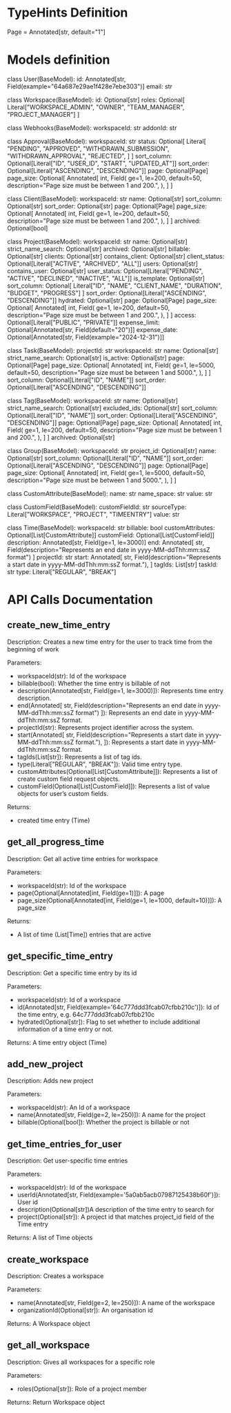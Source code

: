 # TypeHints Definition
Page = Annotated[str, default="1"]


# Models definition

class User(BaseModel):
    id: Annotated[str, Field(example="64a687e29ae1f428e7ebe303")]
    email: str


class Workspace(BaseModel):
    id: Optional[str]
    roles: Optional[
        Literal["WORKSPACE_ADMIN", "OWNER", "TEAM_MANAGER", "PROJECT_MANAGER"]
    ]


class Webhooks(BaseModel):
    workspaceId: str
    addonId: str


class Approval(BaseModel):
    workspaceId: str
    status: Optional[
        Literal[
            "PENDING",
            "APPROVED",
            "WITHDRAWN_SUBMISSION",
            "WITHDRAWN_APPROVAL",
            "REJECTED",
        ]
    ]
    sort_column: Optional[Literal["ID", "USER_ID", "START", "UPDATED_AT"]]
    sort_order: Optional[Literal["ASCENDING", "DESCENDING"]]
    page: Optional[Page]
    page_size: Optional[
        Annotated[
            int,
            Field(
                ge=1,
                le=200,
                default=50,
                description="Page size must be between 1 and 200.",
            ),
        ]
    ]


class Client(BaseModel):
    workspaceId: str
    name: Optional[str]
    sort_column: Optional[str]
    sort_order: Optional[str]
    page: Optional[Page]
    page_size: Optional[
        Annotated[
            int,
            Field(
                ge=1,
                le=200,
                default=50,
                description="Page size must be between 1 and 200.",
            ),
        ]
    ]
    archived: Optional[bool]


class Project(BaseModel):
    workspaceId: str
    name: Optional[str]
    strict_name_search: Optional[str]
    archived: Optional[str]
    billable: Optional[str]
    clients: Optional[str]
    contains_client: Optional[str]
    client_status: Optional[Literal["ACTIVE", "ARCHIVED", "ALL"]]
    users: Optional[str]
    contains_user: Optional[str]
    user_status: Optional[Literal["PENDING", "ACTIVE", "DECLINED", "INACTIVE", "ALL"]]
    is_template: Optional[str]
    sort_column: Optional[
        Literal["ID", "NAME", "CLIENT_NAME", "DURATION", "BUDGET", "PROGRESS"]
    ]
    sort_order: Optional[Literal["ASCENDING", "DESCENDING"]]
    hydrated: Optional[str]
    page: Optional[Page]
    page_size: Optional[
        Annotated[
            int,
            Field(
                ge=1,
                le=200,
                default=50,
                description="Page size must be between 1 and 200.",
            ),
        ]
    ]
    access: Optional[Literal["PUBLIC", "PRIVATE"]]
    expense_limit: Optional[Annotated[str, Field(default="20")]]
    expense_date: Optional[Annotated[str, Field(example="2024-12-31")]]


class Task(BaseModel):
    projectId: str
    workspaceId: str
    name: Optional[str]
    strict_name_search: Optional[str]
    is_active: Optional[str]
    page: Optional[Page]
    page_size: Optional[
        Annotated[
            int,
            Field(
                ge=1,
                le=5000,
                default=50,
                description="Page size must be between 1 and 5000.",
            ),
        ]
    ]
    sort_column: Optional[Literal["ID", "NAME"]]
    sort_order: Optional[Literal["ASCENDING", "DESCENDING"]]


class Tag(BaseModel):
    workspaceId: str
    name: Optional[str]
    strict_name_search: Optional[str]
    excluded_ids: Optional[str]
    sort_column: Optional[Literal["ID", "NAME"]]
    sort_order: Optional[Literal["ASCENDING", "DESCENDING"]]
    page: Optional[Page]
    page_size: Optional[
        Annotated[
            int,
            Field(
                ge=1,
                le=200,
                default=50,
                description="Page size must be between 1 and 200.",
            ),
        ]
    ]
    archived: Optional[str]


class Group(BaseModel):
    workspaceId: str
    project_id: Optional[str]
    name: Optional[str]
    sort_column: Optional[Literal["ID", "NAME"]]
    sort_order: Optional[Literal["ASCENDING", "DESCENDING"]]
    page: Optional[Page]
    page_size: Optional[
        Annotated[
            int,
            Field(
                ge=1,
                le=5000,
                default=50,
                description="Page size must be between 1 and 5000.",
            ),
        ]
    ]


class CustomAttribute(BaseModel):
    name: str
    name_space: str
    value: str


class CustomField(BaseModel):
    customFieldId: str
    sourceType: Literal["WORKSPACE", "PROJECT", "TIMEENTRY"]
    value: str


class Time(BaseModel):
    workspaceId: str
    billable: bool
    customAttributes: Optional[List[CustomAttribute]]
    customField: Optional[List[CustomField]]
    description: Annotated[str, Field(ge=1, le=3000)]
    end: Annotated[
        str, Field(description="Represents an end date in yyyy-MM-ddThh:mm:ssZ format")
    ]
    projectId: str
    start: Annotated[
        str,
        Field(description="Represents a start date in yyyy-MM-ddThh:mm:ssZ format."),
    ]
    tagIds: List[str]
    taskId: str
    type: Literal["REGULAR", "BREAK"]



# API Calls Documentation
## create_new_time_entry
Description: 
Creates a new time entry for the user to track time from the beginning of work

Parameters:
- workspaceId(str): Id of the workspace
- billable(bool): Whether the time entry is billable of not
- description(Annotated[str, Field(ge=1, le=3000)]): Represents time entry description.
- end(Annotated[
        str, Field(description="Represents an end date in yyyy-MM-ddThh:mm:ssZ format")
    ]): Represents an end date in yyyy-MM-ddThh:mm:ssZ format.
- projectId(str): Represents project identifier across the system.
- start(Annotated[
        str,
        Field(description="Represents a start date in yyyy-MM-ddThh:mm:ssZ format."),
    ]): Represents a start date in yyyy-MM-ddThh:mm:ssZ format.
- tagIds(List[str]): Represents a list of tag ids.
- type(Literal["REGULAR", "BREAK"]): Valid time entry type.
- customAttributes(Optional[List[CustomAttribute]]): Represents a list of create custom field request objects.
- customField(Optional[List[CustomField]]): Represents a list of value objects for user’s custom fields.


Returns:
- created time entry (Time)


## get_all_progress_time

Description:
Get all active time entries for workspace

Parameters:
- workspaceId(str): Id of the workspace
- page(Optional[Annotated[int, Field(ge=1)]]): A page
- page_size(Optional[Annotated[int, Field(ge=1, le=1000, default=10)]]): A page_size

Returns:
- A list of time (List[Time]) entries that are active

## get_specific_time_entry

Description:
Get a specific time entry by its id


Parameters:

- workspaceId(str): Id of a workspace
- id(Annotated[str, Field(example='64c777ddd3fcab07cfbb210c')]): Id of the time entry, e.g. 64c777ddd3fcab07cfbb210c
- hydrated(Optional[str]): Flag to set whether to include additional information of a time entry or not.

Returns:
A time entry object (Time)

## add_new_project

Description: 
Adds new project

Parameters:
- workspaceId(str): An Id of a workspace
- name(Annotated[str, Field(ge=2, le=250)]): A name for the project
- billable(Optional[bool]): Whether the project is billable or not

## get_time_entries_for_user

Description:
Get user-specific time entries

Parameters:
- workspaceId(str): Id of the workspace
- userId(Annotated[str, Field(example='5a0ab5acb07987125438b60f')]): User id
- description(Optional[str])A description of the time entry to search for
- project(Optional[str]): A project id that matches project_id field of the Time entry

Returns:
A list of Time objects

## create_workspace

Description:
Creates a workspace

Parameters:
- name(Annotated[str, Field(ge=2, le=250)]): A name of the workspace
- organizationId(Optional[str]): An organisation id

Returns:
A Workspace object

## get_all_workspace

Description:
Gives all workspaces for a specific role

Parameters:
- roles(Optional[str]): Role of a project member

Returns:
Return Workspace object
